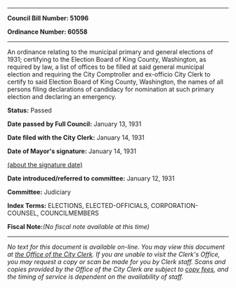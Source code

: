 

********

**Council Bill Number: 51096**
   
**Ordinance Number: 60558**
********

 An ordinance relating to the municipal primary and general elections of 1931; certifying to the Election Board of King County, Washington, as required by law, a list of offices to be filled at said general municipal election and requiring the City Comptroller and ex-officio City Clerk to certify to said Election Board of King County, Washington, the names of all persons filing declarations of candidacy for nomination at such primary election and declaring an emergency.

**Status:** Passed
   
**Date passed by Full Council:** January 13, 1931
   
**Date filed with the City Clerk:** January 14, 1931
   
**Date of Mayor's signature:** January 14, 1931
   
[(about the signature date)](/~public/approvaldate.htm)
   
   
   
**Date introduced/referred to committee:** January 12, 1931
   
**Committee:** Judiciary
   
   
**Index Terms:** ELECTIONS, ELECTED-OFFICIALS, CORPORATION-COUNSEL, COUNCILMEMBERS

**Fiscal Note:**_(No fiscal note available at this time)_
********

_No text for this document is available on-line. You may view this document at [the Office of the City Clerk](http://www.seattle.gov/leg/clerk/contactUs.htm). If you are unable to visit the Clerk's Office, you may request a copy or scan be made for you by Clerk staff. Scans and copies provided by the Office of the City Clerk are subject to [copy fees](http://clerk.seattle.gov/~public/clerkfees.htm), and the timing of service is dependent on the availability of staff._

